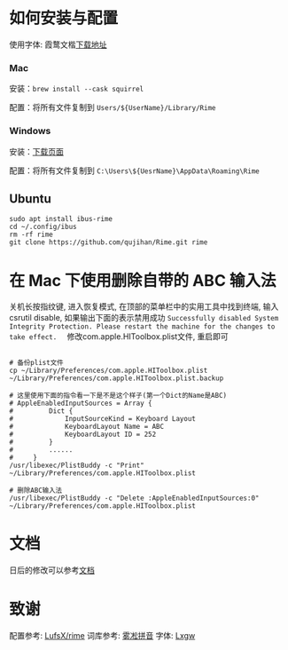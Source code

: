 # 如何安装与配置
使用字体: 霞鹜文楷[下载地址](https://github.com/lxgw/LxgwWenKai)
### Mac
安装：`brew install --cask squirrel`

配置：将所有文件复制到 `Users/${UserName}/Library/Rime`

### Windows
安装：[下载页面](https://github.com/rime/weasel/releases)

配置：将所有文件复制到 `C:\Users\${UesrName}\AppData\Roaming\Rime`

## Ubuntu
```
sudo apt install ibus-rime
cd ~/.config/ibus
rm -rf rime
git clone https://github.com/qujihan/Rime.git rime
```

# 在 Mac 下使用删除自带的 ABC 输入法
关机长按指纹键, 进入恢复模式, 在顶部的菜单栏中的实用工具中找到终端, 输入 csrutil disable, 如果输出下面的表示禁用成功
`Successfully disabled System Integrity Protection. Please restart the machine for the changes to take effect. 
`
修改com.apple.HIToolbox.plist文件, 重启即可
```shell

# 备份plist文件
cp ~/Library/Preferences/com.apple.HIToolbox.plist  ~/Library/Preferences/com.apple.HIToolbox.plist.backup

# 这里使用下面的指令看一下是不是这个样子(第一个Dict的Name是ABC)
# AppleEnabledInputSources = Array {
#         Dict {
#             InputSourceKind = Keyboard Layout
#             KeyboardLayout Name = ABC
#             KeyboardLayout ID = 252
#         }
#         ......
#     }
/usr/libexec/PlistBuddy -c "Print"  ~/Library/Preferences/com.apple.HIToolbox.plist 

# 删除ABC输入法
/usr/libexec/PlistBuddy -c "Delete :AppleEnabledInputSources:0"  ~/Library/Preferences/com.apple.HIToolbox.plist 

```

# 文档
日后的修改可以参考[文档](https://github.com/LEOYoon-Tsaw/Rime_collections)

# 致谢
配置参考: [LufsX/rime](https://github.com/LufsX/rime)
词库参考: [雾凇拼音](https://github.com/iDvel/rime-ice)
字体: [Lxgw](https://github.com/lxgw)




